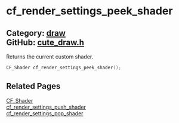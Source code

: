 [//]: # (This file is automatically generated by Cute Framework's docs parser.)
[//]: # (Do not edit this file by hand!)
[//]: # (See: https://github.com/RandyGaul/cute_framework/blob/master/samples/docs_parser.cpp)
[](../header.md ':include')

# cf_render_settings_peek_shader

Category: [draw](/api_reference?id=draw)  
GitHub: [cute_draw.h](https://github.com/RandyGaul/cute_framework/blob/master/include/cute_draw.h)  
---

Returns the current custom shader.

```cpp
CF_Shader cf_render_settings_peek_shader();
```

## Related Pages

[CF_Shader](/graphics/cf_shader.md)  
[cf_render_settings_push_shader](/draw/cf_render_settings_push_shader.md)  
[cf_render_settings_pop_shader](/draw/cf_render_settings_pop_shader.md)  
